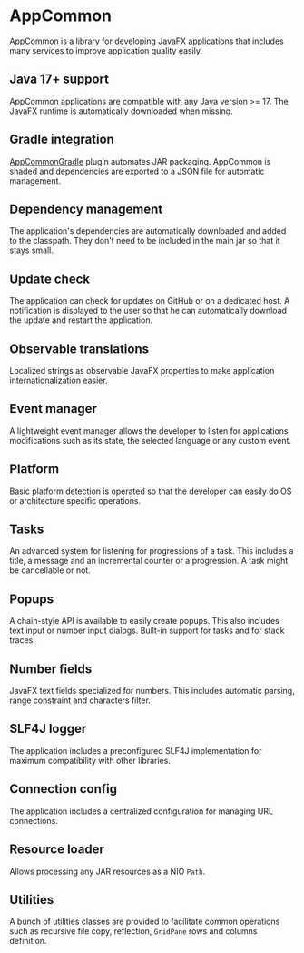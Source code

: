 # AppCommon

AppCommon is a library for developing JavaFX applications that includes many services to improve application quality
easily.

## Java 17+ support

AppCommon applications are compatible with any Java version >= 17. The JavaFX runtime is automatically downloaded when
missing.

## Gradle integration

[AppCommonGradle](https://github.com/Yeregorix/AppCommonGradle) plugin automates JAR packaging. AppCommon is shaded and
dependencies are exported to a JSON file for automatic management.

## Dependency management

The application's dependencies are automatically downloaded and added to the classpath. They don't need to be included
in the main jar so that it stays small.

## Update check

The application can check for updates on GitHub or on a dedicated host. A notification is displayed to the user so that
he can automatically download the update and restart the application.

## Observable translations

Localized strings as observable JavaFX properties to make application internationalization easier.

## Event manager

A lightweight event manager allows the developer to listen for applications modifications such as its state, the
selected language or any custom event.

## Platform

Basic platform detection is operated so that the developer can easily do OS or architecture specific operations.

## Tasks

An advanced system for listening for progressions of a task. This includes a title, a message and an incremental counter
or a progression. A task might be cancellable or not.

## Popups

A chain-style API is available to easily create popups. This also includes text input or number input dialogs. Built-in
support for tasks and for stack traces.

## Number fields

JavaFX text fields specialized for numbers. This includes automatic parsing, range constraint and characters filter.

## SLF4J logger

The application includes a preconfigured SLF4J implementation for maximum compatibility with other libraries.

## Connection config

The application includes a centralized configuration for managing URL connections.

## Resource loader

Allows processing any JAR resources as a NIO `Path`.

## Utilities

A bunch of utilities classes are provided to facilitate common operations such as recursive file copy,
reflection, `GridPane` rows and columns definition.